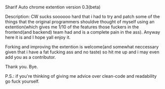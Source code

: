 Sharif Auto chrome extention version 0.3(beta)

Description:
CW sucks soooooo hard that i had to try and patch some of the things that the original programmers shouldve thought of myself using an extention(which gives me 1/10 of the features those fuckers in the frontend(and backend) team had and is a complete pain in the ass).
Anyway here it is and I hope yall enjoy it.

Forking and improving the extention is welcome(and somewhat neccessary given that i have a fat fucking ass and no taste) so hit me up and i may even add you as a contributor.

Thank you.
Bye.

P.S.: if you're thinking of giving me advice over clean-code and readability go fuck yourself.
